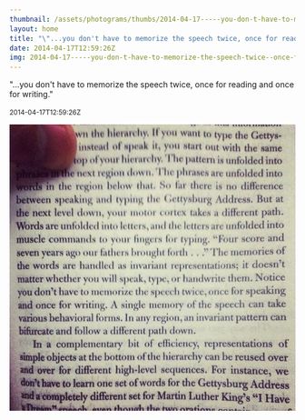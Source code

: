 ```yaml
---
thumbnail: /assets/photograms/thumbs/2014-04-17-----you-don-t-have-to-memorize-the-speech-twice--once-for-reading-and-once-for-writing--.png
layout: home
title: "\"...you don't have to memorize the speech twice, once for reading and once for writing.\""
date: 2014-04-17T12:59:26Z
img: 2014-04-17-----you-don-t-have-to-memorize-the-speech-twice--once-for-reading-and-once-for-writing--.jpg
---
```


"...you don't have to memorize the speech twice, once for reading and once for writing."

<small>2014-04-17T12:59:26Z</small>

!["...you don't have to memorize the speech twice, once for reading and once for writing."](/assets/photograms/original/2014-04-17-----you-don-t-have-to-memorize-the-speech-twice--once-for-reading-and-once-for-writing--.jpg)
